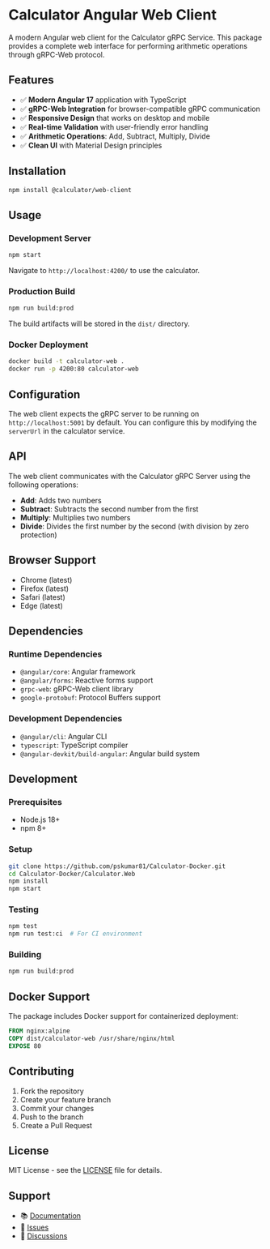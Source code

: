 # Calculator Angular Web Client

A modern Angular web client for the Calculator gRPC Service. This package provides a complete web interface for performing arithmetic operations through gRPC-Web protocol.

## Features

- ✅ **Modern Angular 17** application with TypeScript
- ✅ **gRPC-Web Integration** for browser-compatible gRPC communication
- ✅ **Responsive Design** that works on desktop and mobile
- ✅ **Real-time Validation** with user-friendly error handling
- ✅ **Arithmetic Operations**: Add, Subtract, Multiply, Divide
- ✅ **Clean UI** with Material Design principles

## Installation

```bash
npm install @calculator/web-client
```

## Usage

### Development Server

```bash
npm start
```

Navigate to `http://localhost:4200/` to use the calculator.

### Production Build

```bash
npm run build:prod
```

The build artifacts will be stored in the `dist/` directory.

### Docker Deployment

```bash
docker build -t calculator-web .
docker run -p 4200:80 calculator-web
```

## Configuration

The web client expects the gRPC server to be running on `http://localhost:5001` by default. You can configure this by modifying the `serverUrl` in the calculator service.

## API

The web client communicates with the Calculator gRPC Server using the following operations:

- **Add**: Adds two numbers
- **Subtract**: Subtracts the second number from the first
- **Multiply**: Multiplies two numbers
- **Divide**: Divides the first number by the second (with division by zero protection)

## Browser Support

- Chrome (latest)
- Firefox (latest)
- Safari (latest)
- Edge (latest)

## Dependencies

### Runtime Dependencies
- `@angular/core`: Angular framework
- `@angular/forms`: Reactive forms support
- `grpc-web`: gRPC-Web client library
- `google-protobuf`: Protocol Buffers support

### Development Dependencies
- `@angular/cli`: Angular CLI
- `typescript`: TypeScript compiler
- `@angular-devkit/build-angular`: Angular build system

## Development

### Prerequisites
- Node.js 18+
- npm 8+

### Setup
```bash
git clone https://github.com/pskumar81/Calculator-Docker.git
cd Calculator-Docker/Calculator.Web
npm install
npm start
```

### Testing
```bash
npm test
npm run test:ci  # For CI environment
```

### Building
```bash
npm run build:prod
```

## Docker Support

The package includes Docker support for containerized deployment:

```dockerfile
FROM nginx:alpine
COPY dist/calculator-web /usr/share/nginx/html
EXPOSE 80
```

## Contributing

1. Fork the repository
2. Create your feature branch
3. Commit your changes
4. Push to the branch
5. Create a Pull Request

## License

MIT License - see the [LICENSE](https://github.com/pskumar81/Calculator-Docker/blob/master/LICENSE) file for details.

## Support

- 📚 [Documentation](https://github.com/pskumar81/Calculator-Docker)
- 🐛 [Issues](https://github.com/pskumar81/Calculator-Docker/issues)
- 💬 [Discussions](https://github.com/pskumar81/Calculator-Docker/discussions)